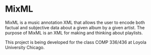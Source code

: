 # MixML

MixML is a music annotation XML that allows the user to encode both factual and subjective data about a given album by a given artist. The purpose of MixML is an XML for making and thinking about playlists.

This project is being developed for the class COMP 336/436 at Loyola University Chicago.
